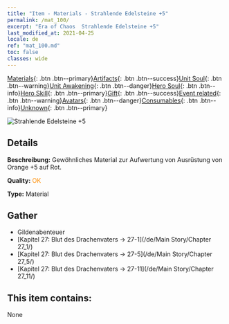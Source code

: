 ```yaml
---
title: "Item - Materials - Strahlende Edelsteine +5"
permalink: /mat_100/
excerpt: "Era of Chaos  Strahlende Edelsteine +5"
last_modified_at: 2021-04-25
locale: de
ref: "mat_100.md"
toc: false
classes: wide
---
```

 [Materials](/ItemsDE/){: .btn .btn--primary}[Artifacts](/ItemsDE/Artifacts/){: .btn .btn--success}[Unit Soul](/ItemsDE/UnitSoul/){: .btn .btn--warning}[Unit Awakening](/ItemsDE/UnitAwakening/){: .btn .btn--danger}[Hero Soul](/ItemsDE/HeroSoul/){: .btn .btn--info}[Hero Skill](/ItemsDE/HeroSkill/){: .btn .btn--primary}[Gift](/ItemsDE/Gift/){: .btn .btn--success}[Event related](/ItemsDE/Events/){: .btn .btn--warning}[Avatars](/ItemsDE/Avatars/){: .btn .btn--danger}[Consumables](/ItemsDE/Consumables/){: .btn .btn--info}[Unknown](/ItemsDE/Unknown/){: .btn .btn--primary}

 ![Strahlende Edelsteine +5](/images/t/i_cailiao_baoshi3.png)

## Details
 **Beschreibung:** Gewöhnliches Material zur Aufwertung von Ausrüstung von Orange +5 auf Rot.

 **Quality:** <span style="color: #FF8C00">OK</span>

 **Type:** Material

## Gather

*    Gildenabenteuer 
*    [Kapitel 27: Blut des Drachenvaters -> 27-1](/de/Main Story/Chapter 27_1/) 
*    [Kapitel 27: Blut des Drachenvaters -> 27-5](/de/Main Story/Chapter 27_5/) 
*    [Kapitel 27: Blut des Drachenvaters -> 27-11](/de/Main Story/Chapter 27_11/) 

## This item contains:

  None

